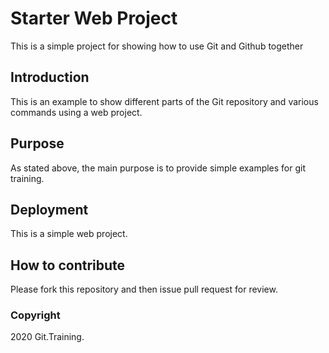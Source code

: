 # Starter Web Project

This is a simple project for showing how to use Git and Github together

## Introduction

This is an example to show different parts of the Git repository and various commands using a web project.

## Purpose

As stated above, the main purpose is to provide simple examples for git training.

## Deployment

This is a simple web project.

## How to contribute

Please fork this repository and then issue pull request for review.

### Copyright

2020 Git.Training.